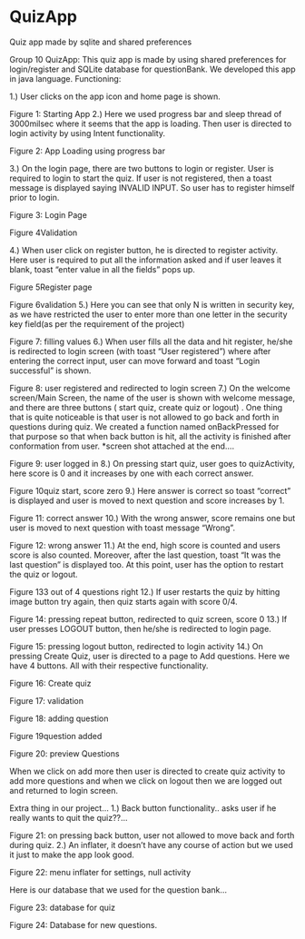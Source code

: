 # QuizApp
Quiz app made by sqlite and shared preferences

Group 10 QuizApp:
This quiz app is made by using shared preferences for login/register and SQLite database for questionBank. We developed this app in java language.
Functioning: 

1.)	User clicks on the app icon and home page is shown. 

 
Figure 1: Starting App
2.)	Here we used progress bar and sleep thread of 3000milsec where it seems that the app is loading. Then user is directed to login activity by using Intent functionality.
 
Figure 2: App Loading using progress bar

3.)	On the login page, there are two buttons to login or register. User is required to login to start the quiz. If user is not registered, then a toast message is displayed saying INVALID INPUT. So user has to register himself prior to login.

 
Figure 3: Login Page

 
Figure 4Validation

4.)	When user click on register button, he is directed to register activity. Here user is required to put all the information asked and if user leaves it blank, toast “enter value in all the fields” pops up.
 
Figure 5Register page
 
Figure 6validation
5.)	Here you can see that only N is written in security key, as we have restricted the user to enter more than one letter in the security key field(as per the requirement of the project)
 
Figure 7: filling values
6.)	When user fills all the data and hit register, he/she is redirected to login screen (with toast “User registered”) where after entering the correct input, user can move forward and toast “Login successful” is shown.
 
Figure 8: user registered and redirected to login screen
7.)	On the welcome screen/Main Screen, the name of the user is shown with welcome message, and there are three buttons ( start quiz, create quiz or logout) . One thing that is quite noticeable is that user is not allowed to go back and forth in questions during quiz. We created a function named onBackPressed for that purpose so that when back button is hit, all the activity is finished after conformation from user. *screen shot attached at the end….
 
Figure 9: user logged in
8.)	 On pressing start quiz, user goes to quizActivity, here score is 0 and it increases by one with each correct answer.
 
Figure 10quiz start, score zero
9.)	Here answer is correct so toast “correct” is displayed and user is moved to next question and score increases by 1.
 
Figure 11: correct answer
10.)	With the wrong answer, score remains one but user is moved to next question with toast message “Wrong”.
 
Figure 12: wrong answer
11.)	At the end, high score is counted and users score is also counted. Moreover, after the last question, toast “It was the last question” is displayed too. At this point, user has the option to restart the quiz or logout.
 
Figure 133 out of 4 questions right
12.)	If user restarts the quiz by hitting image button try again, then quiz starts again with score 0/4.
 
Figure 14: pressing repeat button, redirected to quiz screen, score 0
13.)	If user presses LOGOUT button, then he/she is redirected to login page.
 
Figure 15: pressing logout button, redirected to login activity
14.)	 On pressing Create Quiz, user is directed to a page to Add questions. Here we have 4 buttons. All with their respective functionality.
 
Figure 16: Create quiz
 
Figure 17: validation
 
Figure 18: adding question
 
Figure 19question added

 
Figure 20: preview Questions

When we click on add more then user is directed to create quiz activity to add more questions and when we click on logout then we are logged out and returned to login screen.



Extra thing in our project…
1.)	Back button functionality.. asks user if he really wants to quit the quiz??...
 
Figure 21: on pressing back button, user not allowed to move back and forth during quiz.
2.)	An inflater, it doesn’t have any course of action but we used it just to make the app look good.
 
Figure 22: menu inflater for settings, null activity

Here is our database that we used for the question bank…
 
Figure 23: database for quiz
 
Figure 24: Database for new questions.
